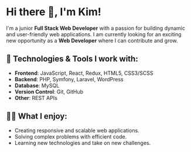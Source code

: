 # Hi there 👋, I'm Kim!

I'm a junior **Full Stack Web Developer** with a passion for building dynamic and user-friendly web applications. I am currently looking for an exciting new opportunity as a **Web Developer** where I can contribute and grow.

## 🌟 Technologies & Tools I work with:

- **Frontend**: JavaScript, React, Redux, HTML5, CSS3/SCSS
- **Backend**: PHP, Symfony, Laravel, WordPress
- **Database**: MySQL
- **Version Control**: Git, GitHub
- **Other**: REST APIs

## 👨‍💻 What I enjoy:

- Creating responsive and scalable web applications.
- Solving complex problems with efficient code.
- Learning new technologies and take on new challenges.
